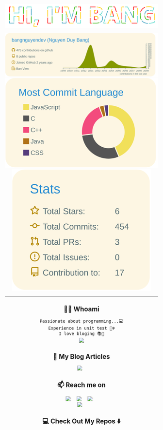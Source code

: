 <p  align="center">
  <img src="https://github.com/bangnguyendev/bangnguyendev/blob/master/img/hiambang.gif">
  </br>
</p>

<p  align="center">
  <img src="https://github.com/bangnguyendev/bangnguyendev/blob/master/profile-summary-card-output/solarized/0-profile-details.svg">
  </br>
  <img src="https://github.com/bangnguyendev/bangnguyendev/blob/master/profile-summary-card-output/solarized/2-most-commit-language.svg">
  <img src="https://github.com/bangnguyendev/bangnguyendev/blob/master/profile-summary-card-output/solarized/3-stats.svg">
  </br>
</p>

---
<h2 align="center"> 👨‍💻 Whoami</h2>
<p align="center">
  <samp>Passionate about programming...💻<br> 
    Experience in unit test 🐻‍❄️<br> 
    I love bloging 📚🥥
  </samp>
  <br> 
  <img src="https://komarev.com/ghpvc/?username=bangnguyendev">
</p>

<h2 align="center">💬 My Blog Articles</h2>
<p align="center" align='right'>
  <a href="https://bangnguyendev.github.io/"><img src="https://img.shields.io/badge/Github-MyBlog-brightgreen" /></a>&nbsp;&nbsp;&nbsp;
</p>

<h2  align="center">📫 Reach me on</h2>
<p align="center">
  <a href="https://www.linkedin.com/in/bangnguyenduy/"><img src="https://img.shields.io/badge/-Linkedin-yellowgreen" /></a>&nbsp;&nbsp;&nbsp;&nbsp;
  <a href="https://www.facebook.com/drake.bangnguyen/"><img src="https://img.shields.io/badge/-Facebook-blue" /></a>&nbsp;&nbsp;&nbsp;&nbsp;
  <a href="https://www.instagram.com/nguyen.duy.bang/?hl=vi"><img src="https://img.shields.io/badge/-Instagram-orange" /></a>&nbsp;&nbsp;&nbsp;&nbsp;
  <br>
  <img src="https://img.shields.io/badge/Mail-duybang140494%40gmail.com-brightgreen"/></a>&nbsp;&nbsp;&nbsp;
</p>

<h2  align="center">💻 Check Out My Repos ⬇️ </h2>
